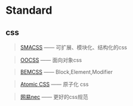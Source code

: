 # Standard

## css 

> [SMACSS](https://smacss.com/)     ——    可扩展、模块化、结构化的css

> [OOCSS](https://github.com/stubbornella/oocss/wiki)   ——   面向对象css

> [BEMCSS](http://getbem.com/introduction/)   ——   Block,Element,Modifier 

> [Atomic CSS](http://bradfrost.com/blog/post/atomic-web-design/)   ——    原子化 css

> [网易nec](http://nec.netease.com/)  ——   更好的css规范  


